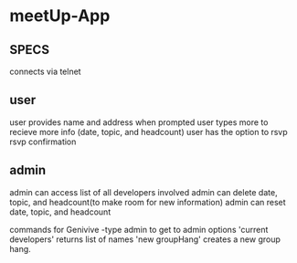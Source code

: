 # meetUp-App



## SPECS

connects via telnet

## user
user provides name and address when prompted 
user types more to recieve more info (date, topic, and headcount)
user has the option to rsvp
rsvp confirmation

## admin 
admin can access list of all developers involved
admin can delete date, topic, and headcount(to make room for new information)
admin can reset date, topic, and headcount




commands for Genivive
   -type admin to get to admin options
   'current developers' returns list of names
   'new groupHang' creates a new group hang. 
